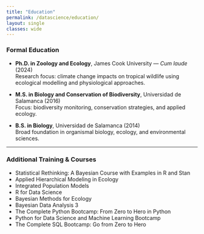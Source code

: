 ```yaml
---
title: "Education"
permalink: /datascience/education/
layout: single
classes: wide
---
```


### Formal Education

- **Ph.D. in Zoology and Ecology**, James Cook University — *Cum laude* (2024)  
  Research focus: climate change impacts on tropical wildlife using ecological modelling and physiological approaches.

- **M.S. in Biology and Conservation of Biodiversity**, Universidad de Salamanca (2016)  
  Focus: biodiversity monitoring, conservation strategies, and applied ecology.

- **B.S. in Biology**, Universidad de Salamanca (2014)  
  Broad foundation in organismal biology, ecology, and environmental sciences.

---

### Additional Training & Courses

- Statistical Rethinking: A Bayesian Course with Examples in R and Stan  
- Applied Hierarchical Modeling in Ecology  
- Integrated Population Models  
- R for Data Science  
- Bayesian Methods for Ecology  
- Bayesian Data Analysis 3  
- The Complete Python Bootcamp: From Zero to Hero in Python  
- Python for Data Science and Machine Learning Bootcamp  
- The Complete SQL Bootcamp: Go from Zero to Hero
